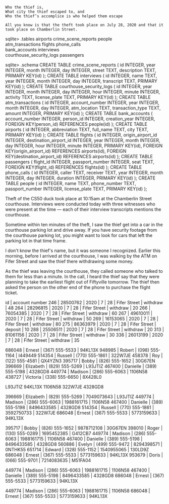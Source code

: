 
    Who the thief is,
    What city the thief escaped to, and
    Who the thief’s accomplice is who helped them escape

	All you know is that the theft took place on July 28, 2020 and that it took place on Chamberlin Street.
	

sqlite> .tables
airports                  crime_scene_reports       people                  
atm_transactions          flights                   phone_calls             
bank_accounts             interviews              
courthouse_security_logs  passengers

sqlite> .schema
CREATE TABLE crime_scene_reports (
    id INTEGER,
    year INTEGER,
    month INTEGER,
    day INTEGER,
    street TEXT,
    description TEXT,
    PRIMARY KEY(id)
);
CREATE TABLE interviews (
    id INTEGER,
    name TEXT,
    year INTEGER,
    month INTEGER,
    day INTEGER,
    transcript TEXT,
    PRIMARY KEY(id)
);
CREATE TABLE courthouse_security_logs (
    id INTEGER,
    year INTEGER,
    month INTEGER,
    day INTEGER,
    hour INTEGER,
    minute INTEGER,
    activity TEXT,
    license_plate TEXT,
    PRIMARY KEY(id)
);
CREATE TABLE atm_transactions (
    id INTEGER,
    account_number INTEGER,
    year INTEGER,
    month INTEGER,
    day INTEGER,
    atm_location TEXT,
    transaction_type TEXT,
    amount INTEGER,
    PRIMARY KEY(id)
);
CREATE TABLE bank_accounts (
    account_number INTEGER,
    person_id INTEGER,
    creation_year INTEGER,
    FOREIGN KEY(person_id) REFERENCES people(id)
);
CREATE TABLE airports (
    id INTEGER,
    abbreviation TEXT,
    full_name TEXT,
    city TEXT,
    PRIMARY KEY(id)
);
CREATE TABLE flights (
    id INTEGER,
    origin_airport_id INTEGER,
    destination_airport_id INTEGER,
    year INTEGER,
    month INTEGER,
    day INTEGER,
    hour INTEGER,
    minute INTEGER,
    PRIMARY KEY(id),
    FOREIGN KEY(origin_airport_id) REFERENCES airports(id),
    FOREIGN KEY(destination_airport_id) REFERENCES airports(id)
);
CREATE TABLE passengers (
    flight_id INTEGER,
    passport_number INTEGER,
    seat TEXT,
    FOREIGN KEY(flight_id) REFERENCES flights(id)
);
CREATE TABLE phone_calls (
    id INTEGER,
    caller TEXT,
    receiver TEXT,
    year INTEGER,
    month INTEGER,
    day INTEGER,
    duration INTEGER,
    PRIMARY KEY(id)
);
CREATE TABLE people (
    id INTEGER,
    name TEXT,
    phone_number TEXT,
    passport_number INTEGER,
    license_plate TEXT,
    PRIMARY KEY(id)
);

Theft of the CS50 duck took place at 10:15am at the Chamberlin Street courthouse. Interviews were conducted today with three witnesses who were present at the time — each of their interview transcripts mentions the courthouse.



Sometime within ten minutes of the theft, I saw the thief get into a car in the courthouse parking lot and drive away. If you have security footage from the courthouse parking lot, you might want to look for cars that left the parking lot in that time frame.

I don't know the thief's name, but it was someone I recognized. Earlier this morning, before I arrived at the courthouse, I was walking by the ATM on Fifer Street and saw the thief there withdrawing some money.

As the thief was leaving the courthouse, they called someone who talked to them for less than a minute. In the call, I heard the thief say that they were planning to take the earliest flight out of Fiftyville tomorrow. The thief then asked the person on the other end of the phone to purchase the flight ticket.

id | account number
246 | 28500762 | 2020 | 7 | 28 | Fifer Street | withdraw | 48
264 | 28296815 | 2020 | 7 | 28 | Fifer Street | withdraw | 20
266 | 76054385 | 2020 | 7 | 28 | Fifer Street | withdraw | 60
267 | 49610011 | 2020 | 7 | 28 | Fifer Street | withdraw | 50
269 | 16153065 | 2020 | 7 | 28 | Fifer Street | withdraw | 80
275 | 86363979 | 2020 | 7 | 28 | Fifer Street | deposit | 10
288 | 25506511 | 2020 | 7 | 28 | Fifer Street | withdraw | 20
313 | 81061156 | 2020 | 7 | 28 | Fifer Street | withdraw | 30
336 | 26013199 | 2020 | 7 | 28 | Fifer Street | withdraw | 35

686048 | Ernest | (367) 555-5533 | 94KL13X
948985 | Robert | (098) 555-1164 | I449449
514354 | Russell | (770) 555-1861 | 322W7JE
458378 | Roy | (122) 555-4581 | QX4YZN3
395717 | Bobby | (826) 555-1652 | 30G67EN
396669 | Elizabeth | (829) 555-5269 | L93JTIZ
467400 | Danielle | (389) 555-5198 | 4328GD8
449774 | Madison | (286) 555-6063 | 1106N58
438727 | Victoria | (338) 555-6650 | 8X428L0

L93JTIZ
94KL13X
1106N58
322W7JE
4328GD8

396669 | Elizabeth | (829) 555-5269 | 7049073643 | L93JTIZ
449774 | Madison | (286) 555-6063 | 1988161715 | 1106N58
467400 | Danielle | (389) 555-5198 | 8496433585 | 4328GD8
514354 | Russell | (770) 555-1861 | 3592750733 | 322W7JE
686048 | Ernest | (367) 555-5533 | 5773159633 | 94KL13X


395717 | Bobby | (826) 555-1652 | 9878712108 | 30G67EN
398010 | Roger | (130) 555-0289 | 1695452385 | G412CB7
449774 | Madison | (286) 555-6063 | 1988161715 | 1106N58
467400 | Danielle | (389) 555-5198 | 8496433585 | 4328GD8
560886 | Evelyn | (499) 555-9472 | 8294398571 | 0NTHK55
651714 | Edward | (328) 555-1152 | 1540955065 | 130LD9Z
686048 | Ernest | (367) 555-5533 | 5773159633 | 94KL13X
953679 | Doris | (066) 555-9701 | 7214083635 | M51FA04


449774 | Madison | (286) 555-6063 | 1988161715 | 1106N58
467400 | Danielle | (389) 555-5198 | 8496433585 | 4328GD8
686048 | Ernest | (367) 555-5533 | 5773159633 | 94KL13X


449774 | Madison | (286) 555-6063 | 1988161715 | 1106N58
686048 | Ernest | (367) 555-5533 | 5773159633 | 94KL13X



